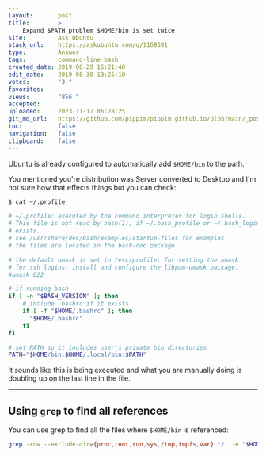 ```yaml
---
layout:       post
title:        >
    Expand $PATH problem $HOME/bin is set twice
site:         Ask Ubuntu
stack_url:    https://askubuntu.com/q/1169391
type:         Answer
tags:         command-line bash
created_date: 2019-08-29 15:21:40
edit_date:    2019-08-30 13:25:10
votes:        "3 "
favorites:    
views:        "856 "
accepted:     
uploaded:     2023-11-17 06:28:25
git_md_url:   https://github.com/pippim/pippim.github.io/blob/main/_posts/2019/2019-08-29-Expand-_PATH-problem-_HOME_bin-is-set-twice.md
toc:          false
navigation:   false
clipboard:    false
---
```


Ubuntu is already configured to automatically add `$HOME/bin` to the path.

You mentioned you're distribution was Server converted to Desktop and I'm not sure how that effects things but you can check:



``` bash
$ cat ~/.profile

# ~/.profile: executed by the command interpreter for login shells.
# This file is not read by bash(1), if ~/.bash_profile or ~/.bash_login
# exists.
# see /usr/share/doc/bash/examples/startup-files for examples.
# the files are located in the bash-doc package.

# the default umask is set in /etc/profile; for setting the umask
# for ssh logins, install and configure the libpam-umask package.
#umask 022

# if running bash
if [ -n "$BASH_VERSION" ]; then
    # include .bashrc if it exists
    if [ -f "$HOME/.bashrc" ]; then
	. "$HOME/.bashrc"
    fi
fi

# set PATH so it includes user's private bin directories
PATH="$HOME/bin:$HOME/.local/bin:$PATH"
```

It sounds like this is being executed and what you are manually doing is doubling up on the last line in the file.


----------


## Using `grep` to find all references

You can use grep to find all the files where `$HOME/bin` is referenced:

``` bash
grep -rnw --exclude-dir={proc,root,run,sys,/tmp,tmpfs,var} '/' -e "$HOME/bin"
```
